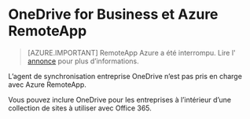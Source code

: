 <properties
   pageTitle="À l’aide de OneDrive entreprise et Azure RemoteApp | Microsoft Azure"
   description="À l’aide de OneDrive entreprise avec RemoteApp Azure."
   services="remoteapp"
   documentationCenter=""
   authors="pavithir"
   manager="mbaldwin"
   editor=""/>

<tags
   ms.service="remoteapp"
   ms.devlang="na"
   ms.topic="hero-article"
   ms.tgt_pltfrm="na"
   ms.workload="compute"
   ms.date="08/15/2016"
   ms.author="elizapo"/>

# <a name="onedrive-for-business-and-azure-remoteapp"></a>OneDrive for Business et Azure RemoteApp

> [AZURE.IMPORTANT]
> RemoteApp Azure a été interrompu. Lire l' [annonce](https://go.microsoft.com/fwlink/?linkid=821148) pour plus d’informations.

L’agent de synchronisation entreprise OneDrive n’est pas pris en charge avec Azure RemoteApp.

Vous pouvez inclure OneDrive pour les entreprises à l’intérieur d’une collection de sites à utiliser avec Office 365. 